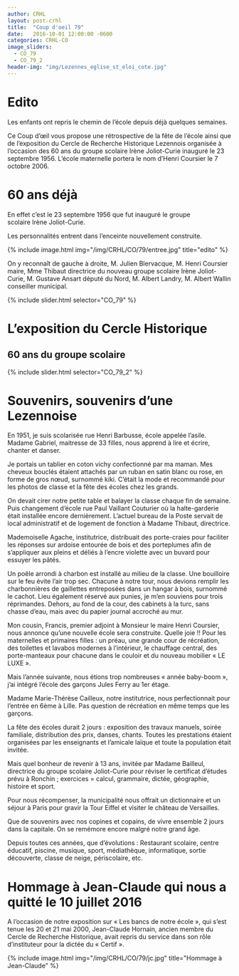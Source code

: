 ```yaml
---
author: CRHL
layout: post-crhl
title:  "Coup d'oeil 79"
date:   2016-10-01 12:00:00 -0600
categories: CRHL-CO
image_sliders:
  - CO_79
  - CO_79_2
header-img: "img/Lezennes_eglise_st_eloi_cote.jpg"
---
```


# Edito

Les enfants ont repris le chemin de l’école depuis déjà quelques
semaines.

Ce Coup d’œil vous propose une rétrospective de la fête de l’école
ainsi que de l’exposition du Cercle de Recherche Historique Lezennois
organisée à l’occasion des 60 ans du groupe scolaire Irène
Joliot-Curie inauguré le 23 septembre 1956. L’école maternelle portera
le nom d’Henri Coursier le 7 octobre 2006.


# 60 ans déjà

En effet c’est le 23 septembre 1956 que fut inauguré le groupe
  scolaire Irène Joliot-Curie.

Les personnalités entrent dans l’enceinte nouvellement construite.

 {% include image.html
             img="/img/CRHL/CO/79/entree.jpg"
             title="edito" %}

On y reconnaît de gauche à droite, M. Julien Blervacque, M. Henri
Coursier maire, Mme Thibaut directrice du nouveau groupe scolaire Irène
Joliot-Curie, M. Gustave Ansart député du Nord, M. Albert Landry, M.
Albert Wallin conseiller municipal.

{% include slider.html selector="CO_79" %}

# L’exposition du Cercle Historique
## 60 ans du groupe scolaire

{% include slider.html selector="CO_79_2" %}

# Souvenirs, souvenirs d’une Lezennoise

En 1951, je suis scolarisée rue Henri Barbusse, école appelée l’asile. Madame Gabriel, maitresse de 33 filles, nous apprend à lire et écrire, chanter et danser.

Je portais un tablier en coton vichy confectionné par ma maman. Mes cheveux bouclés étaient attachés par un ruban en satin blanc ou rose, en forme de gros nœud, surnommé kiki. C’était la mode et recommandé pour les photos de classe et la fête des écoles chez les grands.

On devait cirer notre petite table et balayer la classe chaque fin de semaine.
Puis changement d’école rue Paul Vaillant Couturier où la halte-garderie était installée encore dernièrement.
L’actuel bureau de la Poste servait de local administratif et de logement de fonction à Madame Thibaut, directrice.

Mademoiselle Agache, institutrice, distribuait des porte-craies pour faciliter les réponses sur ardoise entourée de bois et des porteplumes afin de s’appliquer aux pleins et déliés à l’encre violette avec un buvard pour essuyer les pâtés.

Un poêle arrondi à charbon est installé au milieu de la classe. Une bouilloire sur le feu évite l’air trop sec. Chacune à notre tour, nous devions remplir les charbonnières de gaillettes entreposées dans un hangar à bois, surnommé le cachot. Lieu également réservé aux punies, je m’en souviens pour trois réprimandes.
Dehors, au fond de la cour, des cabinets à la turc, sans chasse d’eau, mais avec du papier journal accroché au mur.

Mon cousin, Francis, premier adjoint à Monsieur le maire Henri Coursier, nous annonce qu’une nouvelle école sera construite. Quelle joie !! Pour les maternelles et primaires filles : un préau, une grande cour de récréation, des toilettes et lavabos modernes à l’intérieur, le chauffage central, des porte-manteaux pour chacune dans le couloir et du nouveau mobilier « LE LUXE ».

Mais l’année suivante, nous étions trop nombreuses « année baby-boom », j’ai intégré l’école des garçons Jules Ferry au 1er étage.

Madame Marie-Thérèse Cailleux, notre institutrice, nous perfectionnait pour l’entrée en 6ème à Lille.
Pas question de récréation en même temps que les garçons.

La fête des écoles durait 2 jours : exposition des travaux manuels, soirée familiale, distribution des prix, danses, chants. Toutes les prestations étaient organisées par les enseignants et l’amicale laïque et toute la population était invitée.

Mais quel bonheur de revenir à 13 ans, invitée par Madame Bailleul, directrice du groupe scolaire Joliot-Curie pour réviser le certificat d’études prévu à Ronchin ; exercices = calcul, grammaire, dictée, géographie, histoire et sport.

Pour nous récompenser, la municipalité nous offrait un dictionnaire et un séjour à Paris pour gravir la Tour Eiffel et visiter le château de Versailles.

Que de souvenirs avec nos copines et copains, de vivre ensemble 2 jours dans la capitale. On se remémore encore malgré notre grand âge.

Depuis toutes ces années, que d’évolutions : Restaurant scolaire, centre éducatif, piscine, musique, sport, médiathèque, informatique, sortie découverte, classe de neige, périscolaire, etc.

# Hommage à Jean-Claude qui nous a quitté le 10 juillet 2016

A l’occasion de notre exposition sur « Les bancs de notre école », qui s’est tenue les 20 et 21 mai 2000, Jean-Claude Hornain, ancien membre du Cercle de Recherche Historique, avait repris du service dans son rôle d’instituteur pour la dictée du « Certif ».

{% include image.html
            img="/img/CRHL/CO/79/jc.jpg"
            title="Hommage à Jean-Claude" %}
